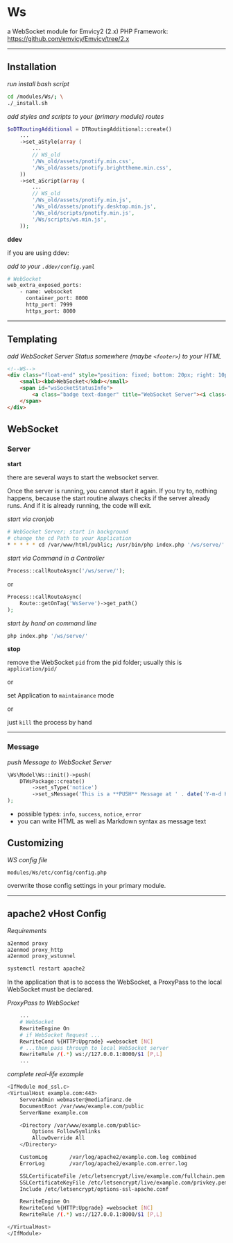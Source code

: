 
# Ws

a WebSocket module for Emvicy2 (2.x) PHP Framework: https://github.com/emvicy/Emvicy/tree/2.x

---

## Installation

_run install bash script_    
~~~bash
cd /modules/Ws/; \
./_install.sh
~~~

_add styles and scripts to your (primary module) routes_  
~~~php
$oDTRoutingAdditional = DTRoutingAdditional::create()
    ...
    ->set_aStyle(array (
        ...    
        // WS_old
        '/Ws_old/assets/pnotify.min.css',
        '/Ws_old/assets/pnotify.brighttheme.min.css',
    ))
    ->set_aScript(array (
        ...
        // WS_old
        '/Ws_old/assets/pnotify.min.js',
        '/Ws_old/assets/pnotify.desktop.min.js',
        '/Ws_old/scripts/pnotify.min.js',
        '/Ws/scripts/ws.min.js',
    ));
~~~

**ddev** 

if you are using ddev:

_add to your `.ddev/config.yaml`_  
~~~bash
# WebSocket
web_extra_exposed_ports:
    - name: websocket
      container_port: 8000
      http_port: 7999
      https_port: 8000
~~~

---

## Templating

_add WebSocket Server Status somewhere (maybe `<footer>`) to your HTML_  
~~~html
<!--WS-->
<div class="float-end" style="position: fixed; bottom: 20px; right: 10px; margin: 0 10px !important;">
    <small><kbd>WebSocket</kbd></small>
    <span id="wsSocketStatusInfo">
		<a class="badge text-danger" title="WebSocket Server"><i class="fa fa-exclamation-triangle"></i></a>
	</span>
</div>
~~~

## WebSocket

### Server

**start**

there are several ways to start the websocket server.  

Once the server is running, you cannot start it again. If you try to, nothing happens, because the 
start routine always checks if the server already runs. And if it is already running, the code will exit.


_start via cronjob_    
~~~bash
# WebSocket Server; start in background
# change the cd Path to your Application
* * * * * cd /var/www/html/public; /usr/bin/php index.php '/ws/serve/' > /dev/null 2>/dev/null & echo $!
~~~

_start via Command in a Controller_    
~~~php
Process::callRouteAsync('/ws/serve/');
~~~
or
~~~php
Process::callRouteAsync(
    Route::getOnTag('WsServe')->get_path()
);
~~~

_start by hand on command line_  
~~~php
php index.php '/ws/serve/'
~~~

**stop**

remove the WebSocket `pid` from the pid folder; usually this is `application/pid/`

or

set Application to `maintainance` mode

or

just `kill` the process by hand

---

### Message

_push Message to WebSocket Server_
~~~php
\Ws\Model\Ws::init()->push(
    DTWsPackage::create()
        ->set_sType('notice')
        ->set_sMessage('This is a **PUSH** Message at ' . date('Y-m-d H:i:s'))
);
~~~

- possible types: `info`, `success`, `notice`, `error`
- you can write HTML as well as Markdown syntax as message text


## Customizing

_WS config file_  
~~~
modules/Ws/etc/config/config.php
~~~

overwrite those config settings in your primary module.

---

## apache2 vHost Config

_Requirements_
~~~bash
a2enmod proxy
a2enmod proxy_http
a2enmod proxy_wstunnel

systemctl restart apache2
~~~

In the application that is to access the WebSocket, a
ProxyPass to the local WebSocket must be declared.

_ProxyPass to WebSocket_
~~~bash
    ...
    # WebSocket
    RewriteEngine On
    # if WebSocket Request ...
    RewriteCond %{HTTP:Upgrade} =websocket [NC]
    # ...then pass through to local WebSocket server
    RewriteRule /(.*) ws://127.0.0.1:8000/$1 [P,L]
    ...
~~~

_complete real-life example_
~~~bash
<IfModule mod_ssl.c>
<VirtualHost example.com:443>
    ServerAdmin webmaster@mediafinanz.de
    DocumentRoot /var/www/example.com/public
    ServerName example.com

    <Directory /var/www/example.com/public>
        Options FollowSymlinks
        AllowOverride All
    </Directory>

    CustomLog       /var/log/apache2/example.com.log combined
    ErrorLog        /var/log/apache2/example.com.error.log

    SSLCertificateFile /etc/letsencrypt/live/example.com/fullchain.pem
    SSLCertificateKeyFile /etc/letsencrypt/live/example.com/privkey.pem
    Include /etc/letsencrypt/options-ssl-apache.conf

    RewriteEngine On
    RewriteCond %{HTTP:Upgrade} =websocket [NC]
    RewriteRule /(.*) ws://127.0.0.1:8000/$1 [P,L]

</VirtualHost>
</IfModule>
~~~
